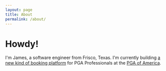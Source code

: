 ```yaml
---
layout: page
title: About
permalink: /about/
---
```


# Howdy!

I'm James, a software engineer from Frisco, Texas. I'm currently building [a new
kind of booking platform](https://pga.coach) for PGA Professionals at the [PGA
of America](https://pga.com).
